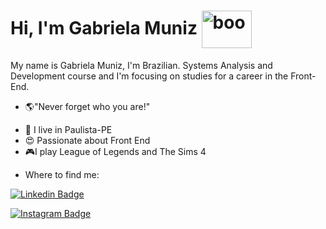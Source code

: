 #  Hi, I'm Gabriela Muniz  <img align="center" alt="boo" height="60" width="80" src="https://cdn.substack.com/image/fetch/f_auto,q_auto:good,fl_progressive:steep/https%3A%2F%2Fbucketeer-e05bbc84-baa3-437e-9518-adb32be77984.s3.amazonaws.com%2Fpublic%2Fimages%2F961d9ff4-0ca4-4813-964d-ae00c2320581_220x220.gif">

My name is Gabriela Muniz, I'm Brazilian. Systems Analysis and Development course and I'm focusing on studies for a career in the Front-End.

* 🌎"Never forget who you are!"

- 📍 I live in Paulista-PE
- 😍 Passionate about Front End
- 🎮I play League of Legends and The Sims 4

* Where to find me:

[![Linkedin Badge](https://img.shields.io/badge/-LinkedIn-indigo?style=flat-square&logo=Linkedin&logoColor=white&link=https://www.linkedin.com/in/gabriela-muniz-1ab02a1ab/)](https://www.linkedin.com/in/gabriela-muniz-1ab02a1ab/)

[![Instagram Badge](https://img.shields.io/badge/-Instagram-indigo?style=flat-square&labelColor=indigo&logo=instagram&logoColor=white&link=https://www.instagram.com/gabrielassm_/)](https://www.instagram.com/gabrielassm_/)






